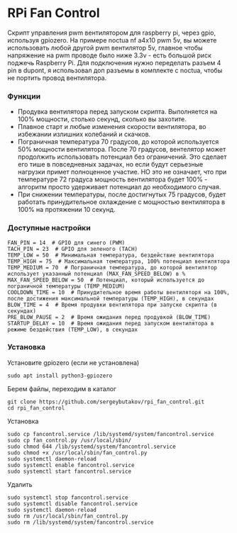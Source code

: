 # RPi Fan Control
Скрипт управления pwm вентилятором для raspberry pi, через gpio, используя gpiozero. На примере noctua nf a4x10 pwm 5v, вы можете использовать любой другой pwm вентилятор 5v, главное чтобы напряжение на pwm проводе было ниже 3.3v - есть большой риск поджечь Raspberry Pi.
Для подключения нужно переделать разъем 4 pin в dupont, я использовал доп разъемы в комплекте с noctua, чтобы не портить провод вентилятора. 

### Функции
- Продувка вентилятора перед запуском скрипта. Выполняется на 100% мощности, столько секунд, сколько вы захотите.
- Плавное старт и любые изменения скорости вентилятора, во избежании излишних колебаний и скачков.
- Пограничная температура 70 градусов, до которой используется 50% мощности вентилятора. После 70 градусов, вентелятор может продолжить использовать потенциал без ограничений. Это сделает его тише в повседневных задачах, но если будут серьезные нагрузки примет полноценное участие. НО это не означает, что при температуре 72 градуса мощность вентилятора будет 100% - алгоритм просто удерживает потенциал до необходимого случая.
- При снижении температуры, после достигнутых 75 градусов, будет работать принудительное охлаждение с мощностью вентилятора в 100% на протяжении 10 секунд.

### Доступные настройки
```
FAN_PIN = 14  # GPIO для синего (PWM)
TACH_PIN = 23  # GPIO для зеленого (TACH)
TEMP_LOW = 50  # Минимальная температура, бездействие вентилятора
TEMP_HIGH = 75  # Максимальная температура, 100% потенциал вентилятора
TEMP_MEDIUM = 70  # Пограничная температура, до которой вентилятор использует указанный потенциал (MAX_FAN_SPEED_BELOW) в %
MAX_FAN_SPEED_BELOW = 50  # Потенциал, который используется до пограничной температуры (TEMP_MEDIUM)
COOLDOWN_TIME = 10  # Принудительное время работы вентиляторя на 100%, после достижения максимальной температуры (TEMP_HIGH), в секундах
BLOW_TIME = 4  # Время продувки вентилятора при запуске скрипта (в секундах)
PRE_BLOW_PAUSE = 2  # Время ожидания перед продувкой (BLOW_TIME)
STARTUP_DELAY = 10  # Время ожидания перед запуском вентилятора в режиме бездействия (TEMP_LOW), в секундах
```

### Установка
Установите gpiozero (если не установлена)
```
sudo apt install python3-gpiozero
```
Берем файлы, переходим в каталог
```
git clone https://github.com/sergeybutakov/rpi_fan_control.git
cd rpi_fan_control
```
Установка
```
sudo cp fancontrol.service /lib/systemd/system/fancontrol.service
sudo cp fan_control.py /usr/local/sbin/
sudo chmod 644 /lib/systemd/system/fancontrol.service
sudo chmod +x /usr/local/sbin/fan_control.py
sudo systemctl daemon-reload
sudo systemctl enable fancontrol.service
sudo systemctl start fancontrol.service
```
Удалить
```
sudo systemctl stop fancontrol.service
sudo systemctl disable fancontrol.service
sudo systemctl daemon-reload
sudo rm /usr/local/sbin/fan_control.py
sudo rm /lib/systemd/system/fancontrol.service
```

